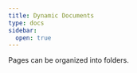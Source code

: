 ```yaml
---
title: Dynamic Documents
type: docs
sidebar:
  open: true
---
```


Pages can be organized into folders.
